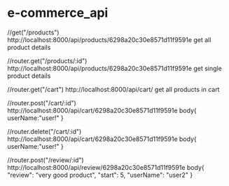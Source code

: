 # e-commerce_api

//get("/products")
  http://localhost:8000/api/products/6298a20c30e8571d11f9591e
  get all product details


//router.get("/products/:id")
  http://localhost:8000/api/products/6298a20c30e8571d11f9591e
  get single product details
  

//router.get("/cart")
  http://localhost:8000/api/cart/
  get all products in cart
  
  
//router.post("/cart/:id")
  http://localhost:8000/api/cart/6298a20c30e8571d11f9591e
  body{
    userName:"user!"
  }
  

//router.delete("/cart/:id")
  http://localhost:8000/api/cart/6298a20c30e8571d11f9591e
  body{
    userName:"user!"
  }
  

//router.post("/review/:id")
  http://localhost:8000/api/review/6298a20c30e8571d11f9591e
  body{
    "review": "very good product",
    "start": 5,
    "userName": "user2"
  }
